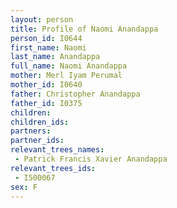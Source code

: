 ```yaml
---
layout: person
title: Profile of Naomi Anandappa
person_id: I0644
first_name: Naomi
last_name: Anandappa
full_name: Naomi Anandappa
mother: Merl Iyam Perumal
mother_id: I0640
father: Christopher Anandappa
father_id: I0375
children:
children_ids:
partners:
partner_ids:
relevant_trees_names:
 - Patrick Francis Xavier Anandappa
relevant_trees_ids:
 - I500067
sex: F
---
```


